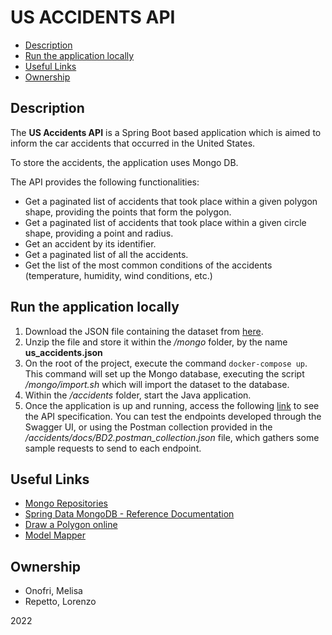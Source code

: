# US ACCIDENTS API

- [Description](#description)
- [Run the application locally](#run-the-application-locally)
- [Useful Links](#useful-links)
- [Ownership](#ownership)

## Description

The **US Accidents API** is a Spring Boot based application which is aimed to inform the car accidents that occurred in the United States.

To store the accidents, the application uses Mongo DB.

The API provides the following functionalities:

- Get a paginated list of accidents that took place within a given polygon shape, providing the points that form the polygon.
- Get a paginated list of accidents that took place within a given circle shape, providing a point and radius.
- Get an accident by its identifier.
- Get a paginated list of all the accidents.
- Get the list of the most common conditions of the accidents (temperature, humidity, wind conditions, etc.)

## Run the application locally

1. Download the JSON file containing the dataset from [here](https://drive.google.com/file/d/17qCWlPhQbePxwhUWHy5oi8sAuVSb0YX2/view?usp=sharing).
2. Unzip the file and store it within the _/mongo_ folder, by the name **us_accidents.json**
3. On the root of the project, execute the command `docker-compose up`.
This command will set up the Mongo database, executing the script _/mongo/import.sh_ which will import the dataset to the database.
4. Within the _/accidents_ folder, start the Java application. 
5. Once the application is up and running, access the
following [link](http://localhost:8080/swagger-ui/index.html#/) to see the API specification. You can test the endpoints developed through the Swagger UI, 
or using the Postman collection provided in the _/accidents/docs/BD2.postman_collection.json_ file, 
which gathers some sample requests to send to each endpoint.

## Useful Links

- [Mongo Repositories](https://docs.spring.io/spring-data/mongodb/docs/1.2.0.RELEASE/reference/html/mongo.repositories.html)
- [Spring Data MongoDB - Reference Documentation](https://docs.spring.io/spring-data/mongodb/docs/current/reference/html/)
- [Draw a Polygon online](https://www.mathsisfun.com/geometry/polygons-interactive.html)
- [Model Mapper](https://www.baeldung.com/java-modelmapper)

## Ownership

- Onofri, Melisa
- Repetto, Lorenzo

2022